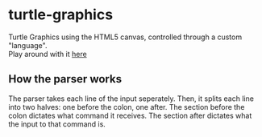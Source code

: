# turtle-graphics
Turtle Graphics using the HTML5 canvas, controlled through a custom "language".  
Play around with it [here](https://catthingy.github.io/turtle-graphics)
## How the parser works  
The parser takes each line of the input seperately. Then, it splits each line into two halves: one before the colon, one after. The section before the colon dictates what command it receives. The section after dictates what the input to that command is. 
